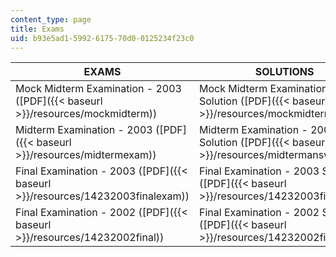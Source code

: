 ```yaml
---
content_type: page
title: Exams
uid: b93e5ad1-5992-6175-70d0-0125234f23c0
---
```


| EXAMS | SOLUTIONS |
| --- | --- |
| Mock Midterm Examination - 2003 ([PDF]({{< baseurl >}}/resources/mockmidterm)) | Mock Midterm Examination - 2003 Solution ([PDF]({{< baseurl >}}/resources/mockmidtermq4ans)) |
| Midterm Examination - 2003 ([PDF]({{< baseurl >}}/resources/midtermexam)) | Midterm Examination - 2003 Solution ([PDF]({{< baseurl >}}/resources/midtermanswers)) |
| Final Examination - 2003 ([PDF]({{< baseurl >}}/resources/14232003finalexam)) | Final Examination - 2003 Solution ([PDF]({{< baseurl >}}/resources/14232003finalsol)) |
| Final Examination - 2002 ([PDF]({{< baseurl >}}/resources/14232002final)) | Final Examination - 2002 Solution ([PDF]({{< baseurl >}}/resources/14232002finalsol))